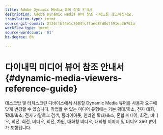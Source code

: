```yaml
---
title: Adobe Dynamic Media 뷰어 참조 안내서
description: Adobe Dynamic Media 뷰어 참조 가이드를 참조하십시오.
translation-type: tm+mt
source-git-commit: 2f26ffbf4e1c7604fcffaed8fd0df591ea36763a
workflow-type: tm+mt
source-wordcount: '81'
ht-degree: 0%

---
```



# 다이내믹 미디어 뷰어 참조 안내서{#dynamic-media-viewers-reference-guide}

데스크탑 및 터치스크린 디바이스에서 사용할 Dynamic Media 뷰어를 사용자 요구에 맞게 변경할 수 있습니다. 작업할 수 있는 미디어 유형에는 기본 확대/축소, 전자 대화, 확대/축소, 전자 카탈로그 검색, 플라이아웃, 인라인 확대/축소, 혼합 미디어, 회전, 비디오, 회전, 회전, 비디오, 회전, 차원, 대화형 비디오, 대화형 이미지 및 비디오 360 뷰어가 포함됩니다.

